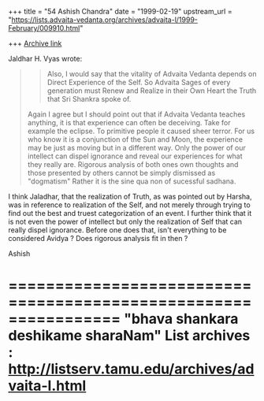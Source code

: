 +++
title = "54 Ashish Chandra"
date = "1999-02-19"
upstream_url = "https://lists.advaita-vedanta.org/archives/advaita-l/1999-February/009910.html"

+++
[Archive link](https://lists.advaita-vedanta.org/archives/advaita-l/1999-February/009910.html)

Jaldhar H. Vyas wrote:

> >  Also, I would say that the vitality of
> > Advaita Vedanta depends on Direct Experience of the Self. So Advaita Sages of
> > every generation must Renew and Realize in their Own Heart the Truth that Sri
> > Shankra spoke of.
> >
>
> Again I agree but I should point out that if Advaita Vedanta teaches
> anything, it is that experience can often be deceiving.  Take for example
> the eclipse.  To primitive people it caused sheer terror.  For us who know
> it is a conjunction of the Sun and Moon, the experience may be just as
> moving but in a different way.  Only the power of our intellect can dispel
> ignorance and reveal our experiences for what they really are.  Rigorous
> analysis of both ones own thoughts and those presented by others cannot be
> simply dismissed as "dogmatism"  Rather it is the sine qua non of
> sucessful sadhana.
>

I think Jaladhar, that the realization of Truth, as was pointed out by Harsha, was
in reference to realization of the Self, and not merely through trying to find out
the best and truest categorization of an event. I further think that it is not even
the power of intellect but only the realization of Self that can really dispel
ignorance. Before one does that, isn't everything to be considered Avidya ? Does
rigorous analysis fit in then ?

Ashish

================================================================
"bhava shankara deshikame sharaNam"
List archives : http://listserv.tamu.edu/archives/advaita-l.html
================================================================


